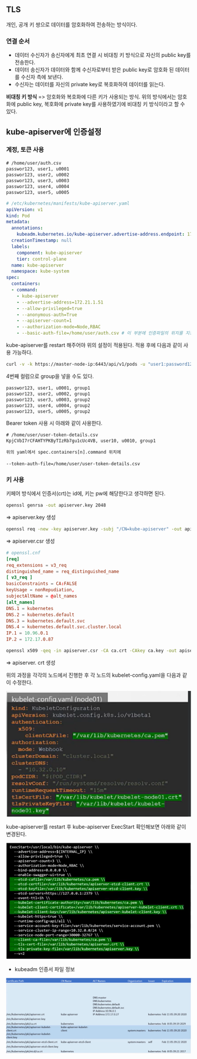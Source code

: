 ## TLS

개인, 공개 키 쌍으로 데이터를 암호화하여 전송하는 방식이다.
  
### 연결 순서

- 데이터 수신자가 송신자에게 최초 연결 시 비대칭 키 방식으로 자신의 public key를 전송한다.
- 데이터 송신자가 데이터와 함께 수신자로부터 받은 public key로 암호화 된 데이터를 수신자 측에 보낸다.
- 수신자는 데이터를 자신의 private key로 복호화하여 데이터를 읽는다.

**비대칭 키 방식**
=> 암호화와 복호화에 다른 키가 사용되는 방식. 위의 방식에서는 암호화에 public key, 복호화에 private key를 사용하였기에 비대칭 키 방식이라고 할 수 있다.

## kube-apiserver에 인증설정

### 계정, 토큰 사용

```csv
# /home/user/auth.csv
passwor123, user1, u0001
passwor123, user2, u0002
passwor123, user3, u0003
passwor123, user4, u0004
passwor123, user5, u0005
```

```yaml
# /etc/kubernetes/manifests/kube-apiserver.yaml
apiVersion: v1
kind: Pod
metadata:
  annotations:
    kubeadm.kubernetes.io/kube-apiserver.advertise-address.endpoint: 172.21.1.51:6443
  creationTimestamp: null
  labels:
    component: kube-apiserver
    tier: control-plane
  name: kube-apiserver
  namespace: kube-system
spec:
  containers:
  - command:
    - kube-apiserver
    - --advertise-address=172.21.1.51
    - --allow-privileged=true
    - --anonymous-auth=True
    - --apiserver-count=1
    - --authorization-mode=Node,RBAC
    - --basic-auth-file=/home/user/auth.csv # 이 부분에 인증파일의 위치를 지정
```

kube-apiserver를 restart 해주어야 위의 설정이 적용된다.
적용 후에 다음과 같이 사용 가능하다.

```bash
curl -v -k https://master-node-ip:6443/api/v1/pods -u "user1:password123"
```

4번째 컬럼으로 group을 넣을 수도 있다.

```csv
passwor123, user1, u0001, group1
passwor123, user2, u0002, group1
passwor123, user3, u0003, group2
passwor123, user4, u0004, group2
passwor123, user5, u0005, group2
```

Bearer token 사용 시 아래와 같이 사용한다.

```csv
# /home/user/user-token-details.csv
KpjCVbI7rCFAHTYPKByTIzRb7gu1cUc4VB, user10, u0010, group1
```

```
위의 yaml에서 spec.containers[n].command 위치에

--token-auth-file=/home/user/user-token-details.csv
```

### 키 사용

키페어 방식에서 인증서(crt)는 id에, 키는 pw에 해당한다고 생각하면 된다.

```bash
openssl genrsa -out apiserver.key 2048
```
=> apiserver.key 생성

```bash
openssl req -new -key apiserver.key -subj "/CN=kube-apiserver" -out apiserver.csr -config openssl.cnf
```
=> apiserver.csr 생성

```cnf
# openssl.cnf
[req]
req_extensions = v3_req
distinguished_name = req_distinguished_name
[ v3_req ]
basicConstraints = CA:FALSE
keyUsage = nonRepudiation,
subjectAltName = @alt_names
[alt_names]
DNS.1 = kubernetes
DNS.2 = kubernetes.default
DNS.3 = kubernetes.default.svc
DNS.4 = kubernetes.default.svc.cluster.local
IP.1 = 10.96.0.1
IP.2 = 172.17.0.87
```

```bash
openssl x509 -qeq -in apiserver.csr -CA ca.crt -CAkey ca.key -out apiserver.crt
```
=> apiserver. crt 생성

위의 과정을 각각의 노드에서 진행한 후 각 노드의 kubelet-config.yaml을 다음과 같이 수정한다.

![Alt text](image-1.png)

kube-apiserver를 restart 후 kube-apiserver ExecStart 확인해보면 아래와 같이 변경된다.

![Alt text](image.png)

- kubeadm 인증서 파일 정보

![Alt text](image-2.png)